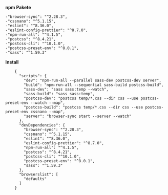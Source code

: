 **npm Pakete**

    -"browser-sync": "^2.28.3",
    -"cssnano": "^5.1.15",
    -"eslint": "^8.36.0",
    -"eslint-config-prettier": "^8.7.0",
    -"npm-run-all": "^4.1.5",
    -"postcss": "^8.4.21",
    -"postcss-cli": "^10.1.0",
    -"postcss-preset-env": "^8.0.1",
    -"sass": "^1.59.3"
    
**Install**

        {
          "scripts": {
            "dev": "npm-run-all --parallel sass-dev postcss-dev server",
            "build": "npm-run-all --sequential sass-build postcss-build",
            "sass-dev": "sass sass:temp --watch",
            "sass-build": "sass sass:temp",
            "postcss-dev": "postcss temp/*.css --dir css --use postcss-preset-env --watch --map",
            "postcss-build": "postcss temp/*.css --dir css --use postcss-preset-env cssnano --map",
            "server": "browser-sync start --server --watch"
          },
          "devDependencies": {
            "browser-sync": "^2.28.3",
            "cssnano": "^5.1.15",
            "eslint": "^8.36.0",
            "eslint-config-prettier": "^8.7.0",
            "npm-run-all": "^4.1.5",
            "postcss": "^8.4.21",
            "postcss-cli": "^10.1.0",
            "postcss-preset-env": "^8.0.1",
            "sass": "^1.59.3"
          },
          "browserslist": [
            "defaults"
          ]
        }
    
